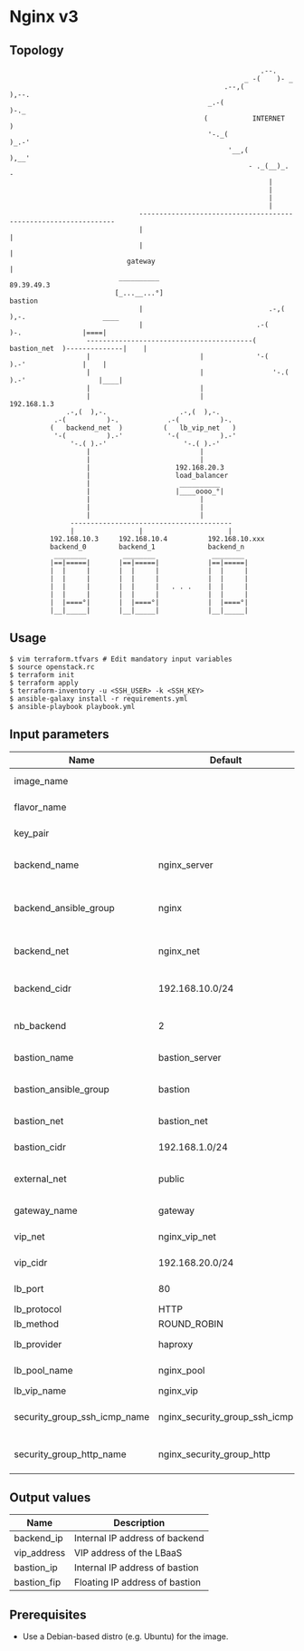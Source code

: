 # Nginx v3

## Topology
```
                                                              .--.               
                                                          _ -(    )- _           
                                                     .--,(            ),--.      
                                                 _.-(                       )-._ 
                                                (           INTERNET            )
                                                 '-._(                     )_.-' 
                                                      '__,(            ),__'     
                                                           - ._(__)_. -          
                                                                |
                                                                |
                                                                |
                                                                |
                                ----------------------------------------------------------------
                                |                                                              |
                                |                                                              |
                             gateway                                                           |
                           __________                                                       89.39.49.3
                          [_...__...°]                                                      bastion
                                |                               .-,(  ),-.                   ____ 
                                |                            .-(          )-.               |====|
                   -----------------------------------------(   bastion_net  )--------------|    |
                   |                           |             '-(          ).-'              |    |
                   |                           |                 '-.( ).-'                  |____|
                   |                           |
                   |                           |                                            192.168.1.3
              .-,(  ),-.                  .-,(  ),-.     
           .-(          )-.            .-(          )-.  
          (   backend_net  )          (   lb_vip_net   ) 
           '-(          ).-'           '-(          ).-' 
               '-.( ).-'                   '-.( ).-'     
                   |                           |
                   |                           |
                   |                     192.168.20.3
                   |                     load_balancer
                   |                      __________ 
                   |                     |____oooo_°|
                   |                           |
                   |                           |
                   |                           |
               ----------------------------------------
               |                |                     |
          192.168.10.3     192.168.10.4          192.168.10.xxx
          backend_0        backend_1             backend_n
           ________         ________              ________ 
          |==|=====|       |==|=====|            |==|=====|
          |  |     |       |  |     |            |  |     |
          |  |     |       |  |     |            |  |     |
          |  |     |       |  |     |   . . .    |  |     |
          |  |     |       |  |     |            |  |     |
          |  |====°|       |  |====°|            |  |====°|
          |__|_____|       |__|_____|            |__|_____|
```

## Usage
```
$ vim terraform.tfvars # Edit mandatory input variables
$ source openstack.rc
$ terraform init
$ terraform apply
$ terraform-inventory -u <SSH_USER> -k <SSH_KEY>
$ ansible-galaxy install -r requirements.yml
$ ansible-playbook playbook.yml
```
## Input parameters
| Name                         | Default                       | Description                                  |
|------------------------------|-------------------------------|----------------------------------------------|
| image_name                   |                               | Image of the instance                        |
| flavor_name                  |                               | Flavor of the instance                       |
| key_pair                     |                               | Key pair name used for SSH                   |
| backend_name                 | nginx_server                  | Name of the backend instance                 |
| backend_ansible_group        | nginx                         | Ansible hostgroups name for backend          |
| backend_net                  | nginx_net                     | Name of the backend network                  |
| backend_cidr                 | 192.168.10.0/24               | CIDR of the backend network                  |
| nb_backend                   | 2                             | Number of backend to create                  |
| bastion_name                 | bastion_server                | Name of the bastion instance                 |
| bastion_ansible_group        | bastion                       | Ansible hostgroups name for bastion          |
| bastion_net                  | bastion_net                   | Name of the bastion network                  |
| bastion_cidr                 | 192.168.1.0/24                | CIDR of the bastion network                  |
| external_net                 | public                        | Name of the pool to rertieve the floating IP |
| gateway_name                 | gateway                       | Name of the router                           |
| vip_net                      | nginx_vip_net                 | Name of the VIP network                      |
| vip_cidr                     | 192.168.20.0/24               | CIDR of the VIP network                      |
| lb_port                      | 80                            | LBaaS port number                            |
| lb_protocol                  | HTTP                          | LBaaS protocol                               |
| lb_method                    | ROUND_ROBIN                   | LBaaS method                                 |
| lb_provider                  | haproxy                       | LBaaS provider (implementation)              |
| lb_pool_name                 | nginx_pool                    | LBaaS pool name                              |
| lb_vip_name                  | nginx_vip                     | LBaaS VIP name                               |
| security_group_ssh_icmp_name | nginx_security_group_ssh_icmp | Name of the security group SSH + ICMP        |
| security_group_http_name     | nginx_security_group_http     | Name of the security group HTTP(s)           |

## Output values
| Name          | Description                                  |
|---------------|----------------------------------------------|
| backend_ip    | Internal IP address of backend               |
| vip_address   | VIP address of the LBaaS                     |
| bastion_ip    | Internal IP address of bastion               |
| bastion_fip   | Floating IP address of bastion               |

## Prerequisites
* Use a Debian-based distro (e.g. Ubuntu) for the image.
